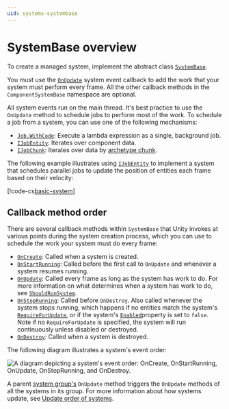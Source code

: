 ```yaml
---
uid: systems-systembase
---
```


# SystemBase overview

To create a managed system, implement the abstract class [`SystemBase`](xref:Unity.Entities.SystemBase).

You must use the [`OnUpdate`](xref:Unity.Entities.SystemBase.OnUpdate) system event callback to add the work that your system must perform every frame. All the other callback methods in the `ComponentSystemBase` namespace are optional. 

All system events run on the main thread. It's best practice to use the `OnUpdate` method to schedule jobs to perform most of the work. To schedule a job from a system, you can use one of the following mechanisms:

* [`Job.WithCode`](xref:Unity.Entities.SystemBase.Job): Execute a lambda expression as a single, background job.
* [`IJobEntity`](xref:Unity.Entities.IJobEntity): Iterates over component data.
* [`IJobChunk`](xref:Unity.Entities.IJobChunk): Iterates over data by [archetype chunk](concepts-archetypes.md#archetype-chunks).

The following example illustrates using [`IJobEntity`](xref:Unity.Entities.IJobEntity) to implement a system that schedules parallel jobs to update the position of entities each frame based on their velocity:
 
[!code-cs[basic-system](../DocCodeSamples.Tests/SystemBaseExamples.cs#basic-system)]

## Callback method order

There are several callback methods within `SystemBase` that Unity invokes at various points during the system creation process, which you can use to schedule the work your system must do every frame:

* [`OnCreate`](xref:Unity.Entities.ComponentSystemBase.OnCreate): Called when a system is created.
* [`OnStartRunning`](xref:Unity.Entities.ComponentSystemBase.OnStartRunning): Called before the first call to `OnUpdate` and whenever a system resumes running.
* [`OnUpdate`](xref:Unity.Entities.SystemBase.OnUpdate): Called every frame as long as the system has work to do. For more information on what determines when a system has work to do, see [`ShouldRunSystem`](xref:Unity.Entities.ComponentSystemBase.ShouldRunSystem).
* [`OnStopRunning`](xref:Unity.Entities.ComponentSystemBase.OnStopRunning): Called before `OnDestroy`. Also called whenever the system stops running, which happens if no entities match the system's [`RequireForUpdate`](xref:Unity.Entities.ComponentSystemBase.RequireForUpdate*), or if the system's [`Enabled`](xref:Unity.Entities.ComponentSystemBase.Enabled)property is set to `false`. Note if no `RequireForUpdate` is specified, the system will run continuously unless disabled or destroyed.
* [`OnDestroy`](xref:Unity.Entities.ComponentSystemBase.OnDestroy): Called when a system is destroyed.

The following diagram illustrates a system's event order:

![A diagram depicting a system's event order: OnCreate, OnStartRunning, OnUpdate, OnStopRunning, and OnDestroy.](images/SystemEventOrder.png)

A parent [system group's](concepts-systems.md#system-groups) `OnUpdate` method triggers the `OnUpdate` methods of all the systems in its group. For more information about how systems update, see [Update order of systems](systems-update-order.md). 

